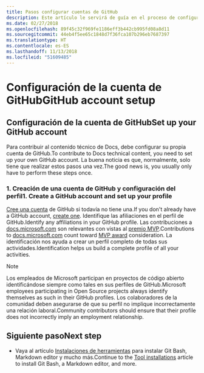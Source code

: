 ```yaml
---
title: Pasos configurar cuentas de GitHub
description: Este artículo le servirá de guía en el proceso de configuración de las cuentas de GitHub, que son necesarias para contribuir al contenido de docs.microsoft.com.
ms.date: 02/27/2018
ms.openlocfilehash: 89f45c32f969fe1186eff3b442cb995fd08a8d11
ms.sourcegitcommit: 44eb4f5ee65c1848d7f36fca107b296eb7687397
ms.translationtype: HT
ms.contentlocale: es-ES
ms.lasthandoff: 11/13/2018
ms.locfileid: "51609485"
---
```

# <a name="github-account-setup"></a><span data-ttu-id="7f04b-103">Configuración de la cuenta de GitHub</span><span class="sxs-lookup"><span data-stu-id="7f04b-103">GitHub account setup</span></span>

## <a name="set-up-your-github-account"></a><span data-ttu-id="7f04b-104">Configuración de la cuenta de GitHub</span><span class="sxs-lookup"><span data-stu-id="7f04b-104">Set up your GitHub account</span></span>

<span data-ttu-id="7f04b-105">Para contribuir al contenido técnico de Docs, debe configurar su propia cuenta de GitHub.</span><span class="sxs-lookup"><span data-stu-id="7f04b-105">To contribute to Docs technical content, you need to set up your own GitHub account.</span></span> <span data-ttu-id="7f04b-106">La buena noticia es que, normalmente, solo tiene que realizar estos pasos una vez.</span><span class="sxs-lookup"><span data-stu-id="7f04b-106">The good news is, you usually only have to perform these steps once.</span></span>

### <a name="1-create-a-github-account-and-set-up-your-profile"></a><span data-ttu-id="7f04b-107">1. Creación de una cuenta de GitHub y configuración del perfil</span><span class="sxs-lookup"><span data-stu-id="7f04b-107">1. Create a GitHub account and set up your profile</span></span>

<span data-ttu-id="7f04b-108">[Cree una cuenta](https://github.com/join) de GitHub si todavía no tiene una.</span><span class="sxs-lookup"><span data-stu-id="7f04b-108">If you don't already have a GitHub account, [create one](https://github.com/join).</span></span> <span data-ttu-id="7f04b-109">Identifique las afiliaciones en el perfil de GitHub.</span><span class="sxs-lookup"><span data-stu-id="7f04b-109">Identify any affiliations in your GitHub profile.</span></span> <span data-ttu-id="7f04b-110">Las contribuciones a [docs.microsoft.com](https://docs.microsoft.com) son relevantes con vistas al [premio MVP](https://mvp.microsoft.com).</span><span class="sxs-lookup"><span data-stu-id="7f04b-110">Contributions to [docs.microsoft.com](https://docs.microsoft.com) count toward [MVP award](https://mvp.microsoft.com) consideration.</span></span> <span data-ttu-id="7f04b-111">La identificación nos ayuda a crear un perfil completo de todas sus actividades.</span><span class="sxs-lookup"><span data-stu-id="7f04b-111">Identification helps us build a complete profile of all your activities.</span></span>

>[!NOTE]
> <span data-ttu-id="7f04b-112">Los empleados de Microsoft participan en proyectos de código abierto identificándose siempre como tales en sus perfiles de GitHub.</span><span class="sxs-lookup"><span data-stu-id="7f04b-112">Microsoft employees participating in Open Source projects always identify themselves as such in their GitHub profiles.</span></span> <span data-ttu-id="7f04b-113">Los colaboradores de la comunidad deben asegurarse de que su perfil no implique incorrectamente una relación laboral.</span><span class="sxs-lookup"><span data-stu-id="7f04b-113">Community contributors should ensure that their profile does not incorrectly imply an employment relationship.</span></span>

## <a name="next-step"></a><span data-ttu-id="7f04b-114">Siguiente paso</span><span class="sxs-lookup"><span data-stu-id="7f04b-114">Next step</span></span>

* <span data-ttu-id="7f04b-115">Vaya al artículo [Instalaciones de herramientas](get-started-setup-tools.md) para instalar Git Bash, Markdown editor y mucho más.</span><span class="sxs-lookup"><span data-stu-id="7f04b-115">Continue to the [Tool installations](get-started-setup-tools.md) article to install Git Bash, a Markdown editor, and more.</span></span>
